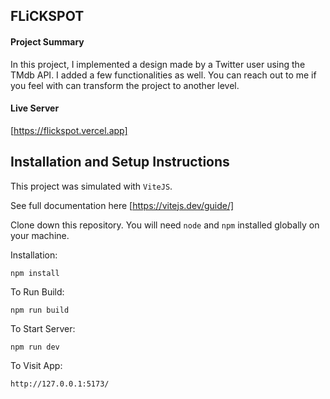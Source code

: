 ## FLiCKSPOT

#### Project Summary

In this project, I implemented a design made by a Twitter user using the TMdb API. I added a few functionalities as well. You can reach out to me if you feel with can transform the project to another level.

#### Live Server
[https://flickspot.vercel.app]

## Installation and Setup Instructions

This project was simulated with `ViteJS`.

See full documentation here [https://vitejs.dev/guide/]

Clone down this repository. You will need `node` and `npm` installed globally on your machine.  

Installation:

`npm install`  

To Run Build:  

`npm run build`  

To Start Server:

`npm run dev`  

To Visit App:

`http://127.0.0.1:5173/`  